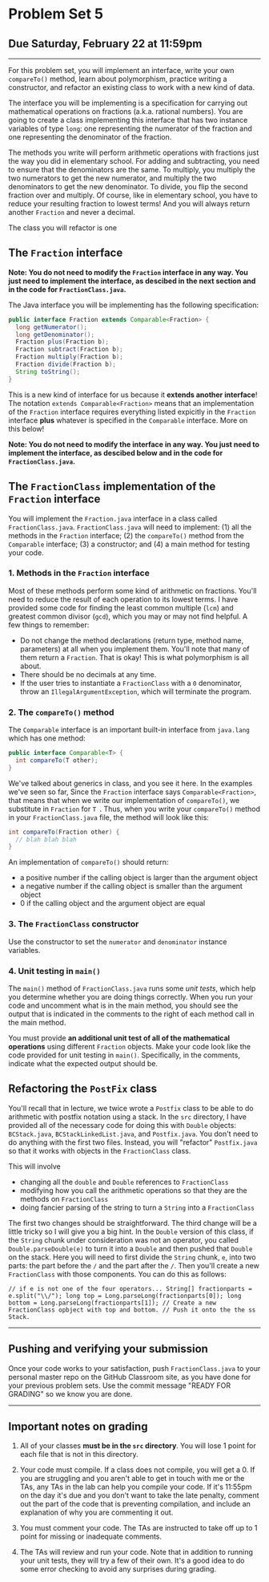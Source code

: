 # Problem Set 5
## Due Saturday, February 22 at 11:59pm
---

For this problem set, you will implement an interface, write your own `compareTo()` method, learn about polymorphism,  practice writing a constructor, and refactor an existing class to work with a new kind of data.

The interface you will be implementing is a specification for carrying out mathematical operations on fractions (a.k.a. rational numbers). You are going to create a class implementing this interface that has two instance variables of type `long`: one representing the numerator of the fraction and one representing the denominator of the fraction. 

The methods you write will perform arithmetic operations with fractions just the way you did in elementary school. For adding and subtracting, you need to ensure that the denominators are the same. To multiply, you multiply the two numerators to get the new numerator, and multiply the two denominators to get the new denominator. To divide, you flip the second fraction over and multiply. Of course, like in elementary school, you have to reduce your resulting fraction to lowest terms! And you will always return another `Fraction` and never a decimal.

The class you will refactor is one 

## The `Fraction` interface

**Note: You do not need to modify the `Fraction` interface in any way. You just need to implement the interface, as descibed in the next section and in the code for `FractionClass.java`.**

The Java interface you will be implementing has the following specification:

```java
public interface Fraction extends Comparable<Fraction> {
  long getNumerator();
  long getDenominator();
  Fraction plus(Fraction b);
  Fraction subtract(Fraction b);
  Fraction multiply(Fraction b);
  Fraction divide(Fraction b);
  String toString();
}
```

This is a new kind of interface for us because it **extends another interface**! The notation `extends Comparable<Fraction>` means that an implementation of the `Fraction` interface requires everything listed expicitly in the `Fraction` interface **plus** whatever is specified in the `Comparable` interface. More on this below! 

**Note: You do not need to modify the interface in any way. You just need to implement the interface, as descibed below and in the code for `FractionClass.java`.**

## The `FractionClass` implementation of the `Fraction` interface

You will implement the `Fraction.java` interface in a class called `FractionClass.java`. `FractionClass.java` will need to implement: (1) all the methods in the `Fraction` interface; (2) the `compareTo()` method from the `Comparable` interface; (3) a constructor; and (4) a main method for testing your code.

### 1. Methods in the `Fraction` interface
Most of these methods perform some kind of arithmetic on fractions. You'll need to reduce the result of each operation to its lowest terms. I have provided some code for finding the least common multiple (`lcm`) and greatest common divisor (`gcd`), which you may or may not find helpful. A few things to remember: 

* Do not change the method declarations (return type, method name, parameters) at all when you implement them. You'll note that many of them return a `Fraction`. That is okay! This is what polymorphism is all about.
* There should be no decimals at any time.
* If the user tries to instantiate a  `FractionClass` with a `0` denominator, throw an `IllegalArgumentException`, which will terminate the program.

### 2. The `compareTo()` method

The `Comparable` interface is an important built-in interface from `java.lang` which has one method:

```java
public interface Comparable<T> {
  int compareTo(T other);
}
```

We've talked about generics in class, and you see it here. In the examples we've seen so far, Since the `Fraction` interface says `Comparable<Fraction>`, that means that when we write our implementation of `compareTo()`, we substitute in `Fraction` for `T `. Thus, when you write your `compareTo()` method in your `FractionClass.java` file, the method will look like this:

```java
int compareTo(Fraction other) {
  // blah blah blah
}
```

An implementation of `compareTo()` should return: 

* a positive number if the calling object is larger than the argument object
* a negative number if the calling object is smaller than the argument object
* 0 if the calling object and the argument object are equal

### 3. The `FractionClass` constructor
Use the constructor to set the `numerator` and `denominator` instance variables.

### 4. Unit testing in `main()`
The `main()` method of `FractionClass.java` runs some *unit tests*, which help you determine whether you are doing things correctly. When you run your code and uncomment what is in the main method, you should see the output that is indicated in the comments to the right of each method call in the main method.

You must provide **an additional unit test of all of the mathematical operations** using different `Fraction` objects. Make your code look like the code provided for unit testing in `main()`. Specifically, in the comments, indicate what the expected output should be.

## Refactoring the `PostFix` class
You'll recall that in lecture, we twice wrote a `Postfix` class to be able to do arithmetic with postfix notation using a stack. In the `src` directory, I have provided all of the necessary code for doing this with `Double` objects: `BCStack.java`, `BCStackLinkedList.java`, and `Postfix.java`. You don't need to do anything with the first two files. Instead, you will "refactor" `Postfix.java` so that it works with objects in the `FractionClass` class. 

This will involve 

* changing all the `double` and `Double` references to `FractionClass`
* modifying how you call the arithmetic operations so that they are the methods on `FractionClass`
* doing fancier parsing of the string to turn a `String` into a `FractionClass`

The first two changes should be straightforward. The third change will be a little tricky so I will give you a big hint. In the `Double` version of this class, if the `String` chunk under consideration was not an operator, you called `Double.parseDouble(e)` to turn it into a `Double` and then pushed that `Double` on the stack. Here you will need to first divide the `String` chunk, `e`, into two parts: the part before the `/` and the part after the `/`. Then you'll create a new `FractionClass` with those components. You can do this as follows:

``
// if e is not one of the four operators...
   String[] fractionparts = e.split("\\/");
   long top = Long.parseLong(fractionparts[0]);
   long bottom = Long.parseLong(fractionparts[1]);
   // Create a new FractionClass opbject with top and bottom.
   // Push it onto the the ss Stack.
``

---

## Pushing and verifying your submission

Once your code works to your satisfaction, push `FractionClass.java` to your personal master repo on the GitHub Classroom site, as you have done for your previous problem sets. Use the commit message "READY FOR GRADING" so we know you are done. 

---

## Important notes on grading

1. All of your classes **must be in the `src` directory**. You will lose 1 point for each file that is not in this directory. 

2. Your code must compile. If a class does not compile, you will get a 0. If you are struggling and you aren't able to get in touch with me or the TAs, any TAs in the lab can help you compile your code. If it's 11:55pm on the day it's due and you don't want to take the late penalty, comment out the part of the code that is preventing compilation, and include an explanation of why you are commenting it out.

3. You must comment your code. The TAs are instructed to take off up to 1 point for missing or inadequate comments.

4. The TAs will review and run your code. Note that in addition to running your unit tests, they will try a few of their own. It's a good idea to do some error checking to avoid any surprises during grading.


